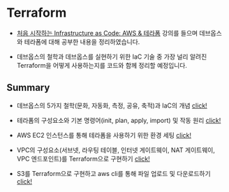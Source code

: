 # Terraform

- [처음 시작하는 Infrastructure as Code: AWS & 테라폼](https://www.inflearn.com/course/%EB%8D%B0%EB%B8%8C%EC%98%B5%EC%8A%A4-%ED%85%8C%EB%9D%BC%ED%8F%BC-aws) 강의를 들으며 데브옵스와 테라폼에 대해 공부한 내용을 정리하였습니다.

- 데브옵스의 철학과 데브옵스를 실현하기 위한 IaC 기술 중 가장 널리 알려진 Terraform을 어떻게 사용하는지를 코드와 함께 정리할 예정입니다.

## Summary

- 데브옵스의 5가지 철학(문화, 자동화, 측정, 공유, 축적)과 IaC의 개념 [click!](https://github.com/Ohjiwoo-lab/TIL/blob/main/Terraform/01_What_is_DevOps.md)     

- 테라폼의 구성요소와 기본 명령어(init, plan, apply, import) 및 작동 원리 [click!](https://github.com/Ohjiwoo-lab/TIL/blob/main/Terraform/02_Terraform_basic.md) 

- AWS EC2 인스턴스를 통해 테라폼을 사용하기 위한 환경 세팅 [click!](https://github.com/Ohjiwoo-lab/TIL/blob/main/Terraform/03_Terraform_configuration.md)

- VPC의 구성요소(서브넷, 라우팅 테이블, 인터넷 게이트웨이, NAT 게이트웨이, VPC 엔드포인트)를 Terraform으로 구현하기 [click!](https://github.com/Ohjiwoo-lab/TIL/blob/main/Terraform/04_VPC_by_Terraform.md)

- S3를 Terraform으로 구현하고 aws cli를 통해 파일 업로드 및 다운로드하기 [click!](https://github.com/Ohjiwoo-lab/TIL/blob/main/Terraform/05_S3_by_Terraform.md)